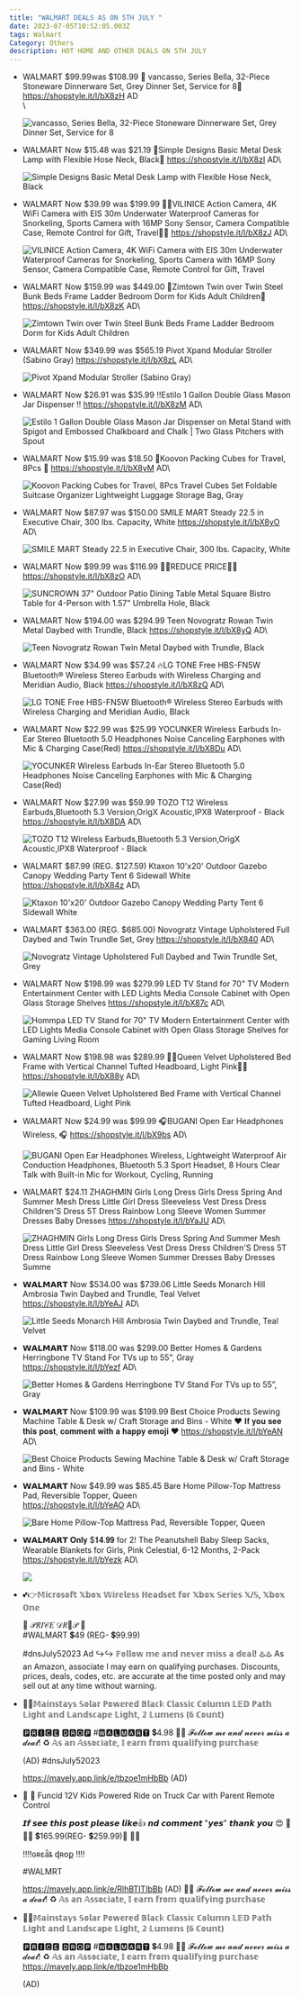 ```yaml
---
title: "WALMART DEALS AS ON 5TH JULY "
date: 2023-07-05T10:52:05.003Z
tags: Walmart
Category: Others
description: HOT HOME AND OTHER DEALS ON 5TH JULY
---
```

* WALMART
  $99.99was $108.99 
  🎀 vancasso, Series Bella, 32-Piece Stoneware Dinnerware Set, Grey Dinner Set, Service for 8🎀
  https://shopstyle.it/l/bX8zH
  AD\
  \

  ![vancasso, Series Bella, 32-Piece Stoneware Dinnerware Set, Grey Dinner Set, Service for 8](https://i5.walmartimages.com/asr/3764b0a0-fba9-42e2-97ba-793c983262d7.06ba8d3ad3927f5f38edf9af5d9122eb.jpeg?odnHeight=612&odnWidth=612&odnBg=FFFFFF)
* WALMART
  Now $15.48 was $21.19
  🌟Simple Designs Basic Metal Desk Lamp with Flexible Hose Neck, Black🌟
  https://shopstyle.it/l/bX8zI
  AD\

  ![Simple Designs Basic Metal Desk Lamp with Flexible Hose Neck, Black](https://i5.walmartimages.com/asr/edd4af55-2aef-41d6-9968-ad216add34c2.11a4c2ac75298fffda43656ffc379687.jpeg?odnHeight=2000&odnWidth=2000&odnBg=FFFFFF)
* WALMART
  Now $39.99 was $199.99
  📸📸VILINICE Action Camera, 4K WiFi Camera with EIS 30m Underwater Waterproof Cameras for Snorkeling, Sports Camera with 16MP Sony Sensor, Camera Compatible Case, Remote Control for Gift, Travel📸📸 https://shopstyle.it/l/bX8zJ
  AD\

  ![VILINICE Action Camera, 4K WiFi Camera with EIS 30m Underwater Waterproof Cameras for Snorkeling, Sports Camera with 16MP Sony Sensor, Camera Compatible Case, Remote Control for Gift, Travel](https://i5.walmartimages.com/asr/171735f5-54fd-4c35-b1e9-5a3ca30e89b3.588032b0d3eb21f83bb223b4cbf753af.jpeg?odnHeight=2000&odnWidth=2000&odnBg=FFFFFF)
* WALMART
  Now $159.99 was $449.00
  🌟Zimtown Twin over Twin Steel Bunk Beds Frame Ladder Bedroom Dorm for Kids Adult Children🌟
  https://shopstyle.it/l/bX8zK
  AD\

  ![Zimtown Twin over Twin Steel Bunk Beds Frame Ladder Bedroom Dorm for Kids Adult Children](https://i5.walmartimages.com/asr/ea0e3bf8-c267-4b13-a98f-8024c08080bc.30ddc6aae14b3cfd23d02536d21e3c00.jpeg?odnHeight=2000&odnWidth=2000&odnBg=FFFFFF)
* WALMART
  Now $349.99 was $565.19
  Pivot Xpand Modular Stroller (Sabino Gray)
  https://shopstyle.it/l/bX8zL
  AD\

  ![Pivot Xpand Modular Stroller (Sabino Gray)](https://i5.walmartimages.com/asr/0c42e68c-60d4-413c-bb98-2b63a524aba1.a1df93212726159855afa77f705548a8.jpeg?odnHeight=2000&odnWidth=2000&odnBg=FFFFFF)
* WALMART
  Now $26.91 was $35.99
  ‼️Estilo 1 Gallon Double Glass Mason Jar Dispenser ‼️ https://shopstyle.it/l/bX8zM
  AD\

  ![Estilo 1 Gallon Double Glass Mason Jar Dispenser on Metal Stand with Spigot and Embossed Chalkboard and Chalk | Two Glass Pitchers with Spout](https://i5.walmartimages.com/asr/80224359-be88-4dda-b63a-8ff83c76d81f.06a0433b5497978c0124b1fbcde43058.jpeg?odnHeight=2000&odnWidth=2000&odnBg=FFFFFF)
* WALMART
  Now $15.99 was $18.50
  🎀Koovon Packing Cubes for Travel, 8Pcs 🎀
  https://shopstyle.it/l/bX8yM
  AD\

  ![Koovon Packing Cubes for Travel, 8Pcs Travel Cubes Set Foldable Suitcase Organizer Lightweight Luggage Storage Bag, Gray](https://i5.walmartimages.com/asr/824e8cb9-fdd7-472f-9dd3-b2aa054eb60b.87e6234a132ec00bff97edc9d3bc5d0c.jpeg?odnHeight=2000&odnWidth=2000&odnBg=FFFFFF)
* WALMART
  Now $87.97 was $150.00
  SMILE MART Steady 22.5 in Executive Chair, 300 lbs. Capacity, White
  https://shopstyle.it/l/bX8yO
  AD\

  ![SMILE MART Steady 22.5 in Executive Chair, 300 lbs. Capacity, White](https://i5.walmartimages.com/asr/a6670aba-b2af-4ee3-8945-67434d1b1f5b.e7fbb86898116e7f41bfd3f6e2947b18.png?odnHeight=2000&odnWidth=2000&odnBg=FFFFFF)
* WALMART
  Now $99.99 was $116.99
  🌟😍REDUCE PRICE🥰🌟
  https://shopstyle.it/l/bX8zO
  AD\

  ![SUNCROWN 37" Outdoor Patio Dining Table Metal Square Bistro Table for 4-Person with 1.57" Umbrella Hole, Black](https://i5.walmartimages.com/asr/18269ce3-c60a-4153-aa38-740dd6051e76.0f0e2cde0142588ac0de841a68845bfc.jpeg?odnHeight=2000&odnWidth=2000&odnBg=FFFFFF)
* WALMART
  Now $194.00 was $294.99
  Teen Novogratz Rowan Twin Metal Daybed with Trundle, Black
  https://shopstyle.it/l/bX8yQ
  AD\

  ![Teen Novogratz Rowan Twin Metal Daybed with Trundle, Black](https://i5.walmartimages.com/asr/0de24373-e3ef-48d7-a079-0a2431aadc9b.e4ab750f6fa3d7666526125e1843e9bb.jpeg?odnHeight=2000&odnWidth=2000&odnBg=FFFFFF)
* WALMART
  Now $34.99 was $57.24
  🔥LG TONE Free HBS-FN5W Bluetooth® Wireless Stereo Earbuds with Wireless Charging and Meridian Audio, Black 
  https://shopstyle.it/l/bX8zQ
  AD\

  ![LG TONE Free HBS-FN5W Bluetooth® Wireless Stereo Earbuds with Wireless Charging and Meridian Audio, Black](https://i5.walmartimages.com/asr/c5b07c17-bc2e-4356-bd54-ca5a1c80809a.e4db2170f9f50e8719ab54f31623fc0e.jpeg?odnHeight=2000&odnWidth=2000&odnBg=FFFFFF)
* WALMART
  Now $22.99 was $25.99
  YOCUNKER Wireless Earbuds In-Ear Stereo Bluetooth 5.0 Headphones Noise Canceling Earphones with Mic & Charging Case(Red) https://shopstyle.it/l/bX8Du
  AD\

  ![YOCUNKER Wireless Earbuds In-Ear Stereo Bluetooth 5.0 Headphones Noise Canceling Earphones with Mic & Charging Case(Red)](https://i5.walmartimages.com/asr/f77f3fd7-b54a-4c67-92df-adca66568401.395c8d6f4067e81bede09738b5092bc8.jpeg?odnHeight=2000&odnWidth=2000&odnBg=FFFFFF)
* WALMART
  Now $27.99 was $59.99
  TOZO T12 Wireless Earbuds,Bluetooth 5.3 Version,OrigX Acoustic,IPX8 Waterproof - Black
   https://shopstyle.it/l/bX8DA
  AD\

  ![TOZO T12 Wireless Earbuds,Bluetooth 5.3 Version,OrigX Acoustic,IPX8 Waterproof - Black](https://i5.walmartimages.com/asr/f85d7ed9-cd78-4d55-a516-8aa7fb838e84.c99912a43a918371f4e80be26a56cd2d.jpeg?odnHeight=2000&odnWidth=2000&odnBg=FFFFFF)
* WALMART
  $87.99 (REG. $127.59)
  Ktaxon 10'x20' Outdoor Gazebo Canopy Wedding Party Tent 6 Sidewall White
  https://shopstyle.it/l/bX84z
  AD\

  ![Ktaxon 10'x20' Outdoor Gazebo Canopy Wedding Party Tent 6 Sidewall White](https://i5.walmartimages.com/asr/4d0d8936-ff3d-4f4a-b0c9-7a3945b1c4c9.43c262c2682e20044edebf1957d6f9d1.jpeg?odnHeight=2000&odnWidth=2000&odnBg=FFFFFF)
* WALMART
  $363.00 (REG. $685.00)
  Novogratz Vintage Upholstered Full Daybed and Twin Trundle Set, Grey
  https://shopstyle.it/l/bX840
  AD\

  ![Novogratz Vintage Upholstered Full Daybed and Twin Trundle Set, Grey](https://i5.walmartimages.com/asr/7db5a4f1-52a2-4ce4-8a63-15354fbf9ef6_1.569e7daaf1c21c9d77dccddb4524922f.jpeg?odnHeight=2000&odnWidth=2000&odnBg=FFFFFF)
* WALMART
  Now $198.99 was $279.99 
  LED TV Stand for 70" TV Modern Entertainment Center with LED Lights Media Console Cabinet with Open Glass Storage Shelves
  https://shopstyle.it/l/bX87c
  AD\

  ![Hommpa LED TV Stand for 70" TV Modern Entertainment Center with LED Lights Media Console Cabinet with Open Glass Storage Shelves for Gaming Living Room](https://i5.walmartimages.com/asr/6f8f3b0e-0113-45a5-adf2-e57a46712598.afc8edc48535670b761d02bc2e481025.jpeg?odnHeight=2000&odnWidth=2000&odnBg=FFFFFF)
* WALMART
  Now $198.98 was $289.99 
  💝💝Queen Velvet Upholstered Bed Frame with Vertical Channel Tufted Headboard, Light Pink💝💝
  https://shopstyle.it/l/bX88y
  AD\

  ![Allewie Queen Velvet Upholstered Bed Frame with Vertical Channel Tufted Headboard, Light Pink](https://i5.walmartimages.com/asr/6453ef75-2831-45d4-bcee-0345c5f348d9.e25cdb7396b191ff7950d66830252d66.jpeg?odnHeight=2000&odnWidth=2000&odnBg=FFFFFF)
* WALMART
  Now $24.99 was $99.99
  🎧BUGANI Open Ear Headphones Wireless, 🎧
   https://shopstyle.it/l/bX9bs
  AD\

  ![BUGANI Open Ear Headphones Wireless, Lightweight Waterproof Air Conduction Headphones, Bluetooth 5.3 Sport Headset, 8 Hours Clear Talk with Built-in Mic for Workout, Cycling, Running](https://i5.walmartimages.com/asr/62c30465-7718-42ff-ad82-ef93987ad91c.9650302dd8b8e41204cd5e5615e2b0f5.jpeg?odnHeight=612&odnWidth=612&odnBg=FFFFFF)
* WALMART
  $24.11
  ZHAGHMIN Girls Long Dress Girls Dress Spring And Summer Mesh Dress Little Girl Dress Sleeveless Vest Dress Dress Children'S Dress 5T Dress Rainbow Long Sleeve Women Summer Dresses Baby Dresses 
  https://shopstyle.it/l/bYaJU
  AD\

  ![ZHAGHMIN Girls Long Dress Girls Dress Spring And Summer Mesh Dress Little Girl Dress Sleeveless Vest Dress Dress Children'S Dress 5T Dress Rainbow Long Sleeve Women Summer Dresses Baby Dresses Summe](https://i5.walmartimages.com/asr/96215133-0191-40d4-b743-e8ef9556905c.3263346574ed7f886f872faf4e05d15a.jpeg?odnHeight=711&odnWidth=711&odnBg=FFFFFF&odnDynImageQuality=85)
* 𝗪𝗔𝗟𝗠𝗔𝗥𝗧
  Now $534.00 was $739.06
  Little Seeds Monarch Hill Ambrosia Twin Daybed and Trundle, Teal Velvet\
  https://shopstyle.it/l/bYeAJ
  AD\

  ![Little Seeds Monarch Hill Ambrosia Twin Daybed and Trundle, Teal Velvet](https://i5.walmartimages.com/asr/7cc32f42-568d-4cc4-a3c8-3233f38cf400.27bce18c1fdc95ec11f8f75e14a127e9.jpeg?odnHeight=2000&odnWidth=2000&odnBg=FFFFFF)
* 𝗪𝗔𝗟𝗠𝗔𝗥𝗧
  Now $118.00 was $299.00
  Better Homes & Gardens Herringbone TV Stand For TVs up to 55”, Gray\
  https://shopstyle.it/l/bYezf
  AD\

  ![Better Homes & Gardens Herringbone TV Stand For TVs up to 55”, Gray](https://i5.walmartimages.com/asr/d6e89c5d-51db-4248-8196-369a8f6e7398_1.8102bcfdf45af07eab485988bbdd0c67.jpeg?odnHeight=612&odnWidth=612&odnBg=FFFFFF)
* 𝗪𝗔𝗟𝗠𝗔𝗥𝗧
  Now $109.99 was $199.99
  Best Choice Products Sewing Machine Table & Desk w/ Craft Storage and Bins - White
  ❤️ 𝐈𝐟 𝐲𝐨𝐮 𝐬𝐞𝐞 𝐭𝐡𝐢𝐬 𝐩𝐨𝐬𝐭, 𝐜𝐨𝐦𝐦𝐞𝐧𝐭 𝐰𝐢𝐭𝐡 𝐚 𝐡𝐚𝐩𝐩𝐲 𝐞𝐦𝐨𝐣𝐢 ❤️
  https://shopstyle.it/l/bYeAN
  AD\

  ![Best Choice Products Sewing Machine Table & Desk w/ Craft Storage and Bins - White](https://i5.walmartimages.com/asr/d75ca2b1-7475-4aae-9681-75f703a83049.0a9b750caf57843b2d45511c757622a0.jpeg?odnHeight=2000&odnWidth=2000&odnBg=FFFFFF)
* 𝗪𝗔𝗟𝗠𝗔𝗥𝗧
  Now $49.99 was $85.45
  Bare Home Pillow-Top Mattress Pad, Reversible Topper, Queen\
  https://shopstyle.it/l/bYeAO
  AD\

  ![Bare Home Pillow-Top Mattress Pad, Reversible Topper, Queen](https://i5.walmartimages.com/asr/03d6e669-d04f-4801-863e-534051384a7e.c3eedbbade07c84af9d79aeee62b59af.jpeg?odnHeight=612&odnWidth=612&odnBg=FFFFFF)
* 𝗪𝗔𝗟𝗠𝗔𝗥𝗧
  𝐎𝐧𝐥𝐲 $𝟏𝟒.𝟗𝟗 for 2!
  The Peanutshell Baby Sleep Sacks, Wearable Blankets for Girls, Pink Celestial, 6-12 Months, 2-Pack\
  https://shopstyle.it/l/bYezk
  AD\

  ![](https://i5.walmartimages.com/asr/ef3dc534-9a7e-412b-afae-28218a448bf9.b48ce8af56d662c1f8ef75f73dffda6c.jpeg?odnHeight=2000&odnWidth=2000&odnBg=FFFFFF)
* 💕👉𝕄𝕚𝕔𝕣𝕠𝕤𝕠𝕗𝕥 𝕏𝕓𝕠𝕩 𝕎𝕚𝕣𝕖𝕝𝕖𝕤𝕤 ℍ𝕖𝕒𝕕𝕤𝕖𝕥 𝕗𝕠𝕣 𝕏𝕓𝕠𝕩 𝕊𝕖𝕣𝕚𝕖𝕤 𝕏/𝕊, 𝕏𝕓𝕠𝕩 𝕆𝕟𝕖

  🎀  𝒫𝑅𝐼𝒞𝐸 𝒟𝑅🌸𝒫  🎀\
  #WALMART 💲49 (REG- 💲99.99)

  \#dnsJuly52023 Ad 
  ↪️↪️ 𝔽𝕠𝕝𝕝𝕠𝕨 𝕞𝕖 𝕒𝕟𝕕 𝕟𝕖𝕧𝕖𝕣 𝕞𝕚𝕤𝕤 𝕒 𝕕𝕖𝕒𝕝! 
  ♨️♨️ As an Amazon,  associate I may earn on qualifying purchases.  Discounts, prices, deals, codes, etc. are accurate at the time posted only and may sell out at any time without warning.
* 🚨🚨𝕄𝕒𝕚𝕟𝕤𝕥𝕒𝕪𝕤 𝕊𝕠𝕝𝕒𝕣 ℙ𝕠𝕨𝕖𝕣𝕖𝕕 𝔹𝕝𝕒𝕔𝕜 ℂ𝕝𝕒𝕤𝕤𝕚𝕔 ℂ𝕠𝕝𝕦𝕞𝕟 𝕃𝔼𝔻 ℙ𝕒𝕥𝕙 𝕃𝕚𝕘𝕙𝕥 𝕒𝕟𝕕 𝕃𝕒𝕟𝕕𝕤𝕔𝕒𝕡𝕖 𝕃𝕚𝕘𝕙𝕥, 𝟚 𝕃𝕦𝕞𝕖𝕟𝕤 (𝟞 ℂ𝕠𝕦𝕟𝕥)

  🅿🆁🅸🅲🅴 🅳🆁🅾🅿 
   #🆆🅰🅻🅼🅰🆁🆃  💲4.98 
  🎯🎯 𝓕𝓸𝓵𝓵𝓸𝔀 𝓶𝓮 𝓪𝓷𝓭 𝓷𝓮𝓿𝓮𝓻 𝓶𝓲𝓼𝓼 𝓪 𝓭𝓮𝓪𝓵! 
  ♻️ 𝔸𝕤 𝕒𝕟 𝔸𝕤𝕤𝕠𝕔𝕚𝕒𝕥𝕖, 𝕀 𝕖𝕒𝕣𝕟 𝕗𝕣𝕠𝕞 𝕢𝕦𝕒𝕝𝕚𝕗𝕪𝕚𝕟𝕘 𝕡𝕦𝕣𝕔𝕙𝕒𝕤𝕖

  (AD) #dnsJuly52023

  https://mavely.app.link/e/tbzoe1mHbBb
  (AD)
* 🚗 🚗 Funcid 12V Kids Powered Ride on Truck Car with Parent Remote Control

   𝙄𝙛 𝙨𝙚𝙚 𝙩𝙝𝙞𝙨 𝙥𝙤𝙨𝙩 𝙥𝙡𝙚𝙖𝙨𝙚 𝙡𝙞𝙠𝙚👍 𝙣𝙙 𝙘𝙤𝙢𝙢𝙚𝙣𝙩 "𝙮𝙚𝙨" 𝙩𝙝𝙖𝙣𝙠 𝙮𝙤𝙪 😍
  🌺🍄🦋  💲165.99(REG- 💲259.99)🦋 🍄🌺

  ‼️‼️ɢʀɛǟȶ ɖʀօք ‼️‼️

  \#WALMRT 

  https://mavely.app.link/e/RlhBTITIbBb
  (AD)
  🎯🎯 𝓕𝓸𝓵𝓵𝓸𝔀 𝓶𝓮 𝓪𝓷𝓭 𝓷𝓮𝓿𝓮𝓻 𝓶𝓲𝓼𝓼 𝓪 𝓭𝓮𝓪𝓵! 
  ♻️ 𝔸𝕤 𝕒𝕟 𝔸𝕤𝕤𝕠𝕔𝕚𝕒𝕥𝕖, 𝕀 𝕖𝕒𝕣𝕟 𝕗𝕣𝕠𝕞 𝕢𝕦𝕒𝕝𝕚𝕗𝕪𝕚𝕟𝕘 𝕡𝕦𝕣𝕔𝕙𝕒𝕤𝕖
* 🚨🚨𝕄𝕒𝕚𝕟𝕤𝕥𝕒𝕪𝕤 𝕊𝕠𝕝𝕒𝕣 ℙ𝕠𝕨𝕖𝕣𝕖𝕕 𝔹𝕝𝕒𝕔𝕜 ℂ𝕝𝕒𝕤𝕤𝕚𝕔 ℂ𝕠𝕝𝕦𝕞𝕟 𝕃𝔼𝔻 ℙ𝕒𝕥𝕙 𝕃𝕚𝕘𝕙𝕥 𝕒𝕟𝕕 𝕃𝕒𝕟𝕕𝕤𝕔𝕒𝕡𝕖 𝕃𝕚𝕘𝕙𝕥, 𝟚 𝕃𝕦𝕞𝕖𝕟𝕤 (𝟞 ℂ𝕠𝕦𝕟𝕥)

  🅿🆁🅸🅲🅴 🅳🆁🅾🅿 
   #🆆🅰🅻🅼🅰🆁🆃  💲4.98 
  🎯🎯 𝓕𝓸𝓵𝓵𝓸𝔀 𝓶𝓮 𝓪𝓷𝓭 𝓷𝓮𝓿𝓮𝓻 𝓶𝓲𝓼𝓼 𝓪 𝓭𝓮𝓪𝓵! 
  ♻️ 𝔸𝕤 𝕒𝕟 𝔸𝕤𝕤𝕠𝕔𝕚𝕒𝕥𝕖, 𝕀 𝕖𝕒𝕣𝕟 𝕗𝕣𝕠𝕞 𝕢𝕦𝕒𝕝𝕚𝕗𝕪𝕚𝕟𝕘 𝕡𝕦𝕣𝕔𝕙𝕒𝕤𝕖
  https://mavely.app.link/e/tbzoe1mHbBb

  (AD)